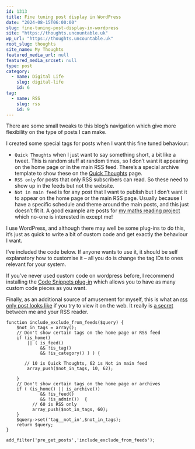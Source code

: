 ```yaml
---
id: 1313
title: Fine tuning post display in WordPress
date: "2024-08-15T06:00:00"
slug: fine-tuning-post-display-in-wordpress
site: "https://thoughts.uncountable.uk"
wp_url: "https://thoughts.uncountable.uk"
root_slug: thoughts
site_name: My Thoughts
featured_media_url: null
featured_media_srcset: null
type: post
category:
  - name: Digital Life
    slug: digital-life
    id: 6
tag:
  - name: RSS
    slug: rss
    id: 9
---
```



<p>There are some small tweaks to this blog&#8217;s navigation which give more flexibility on the type of posts I can make.</p>



<p>I created some special tags for posts when I want this fine tuned behaviour:</p>



<ul class="wp-block-list">
<li><code>Quick Thoughts</code> when I just want to say something short, a bit like a tweet.  This is random stuff at random times, so I don&#8217;t want it appearing on the home page or in the main RSS feed.  There&#8217;s a special archive template to show these on the <a href="https://thoughts.uncountable.uk/topic/quick-thoughts/">Quick Thoughts</a> page.</li>



<li><code>RSS only</code> for posts that only RSS subscribers can read.  So these need to show up in the feeds but not the website.  </li>



<li><code>Not in main feed</code> is for any post that I want to publish  but I don&#8217;t want it to appear on the home page or the main RSS page.  Usually because I have a specific schedule and theme around the main posts, and this just doesn&#8217;t fit it.  A good example are posts for <a href="https://thoughts.uncountable.uk/thoughts-on/princeton-companion-to-mathematics/">my maths reading project</a> which no-one is interested in except me!  </li>
</ul>



<p>I use WordPress, and although there may well be some plug-ins to do this, it&#8217;s just as quick to write a bit of custom code and get exactly the behaviour I want.</p>



<p>I&#8217;ve included the code below. If anyone wants to use it, it should be self explanatory how to customise it &#8211; all you do is change the tag IDs to ones relevant for your system.</p>



<p>If you&#8217;ve never used custom code on wordpress before, I recommend installing the <a href="https://wordpress.org/plugins/code-snippets/">Code Snippets plug-in</a> which allows you to have as many custom code pieces as you want.</p>



<p>Finally, as an additional source of amusement for myself, this is what an <a href="https://thoughts.uncountable.uk/re-my-favourite-feeds/">rss only post looks like</a> if you try to view it on the web.  It really is <a href="https://thoughts.uncountable.uk/topic/rss-only/">a secret</a> between me and your RSS reader. </p>



<pre class="wp-block-code has-small-font-size" style="border-width:1px;border-radius:0px"><code>function include_exclude_from_feeds($query) {
	$not_in_tags = array();
	// Don't show certain tags on the home page or RSS feed
    if (is_home() 
        || ( is_feed() 
             &amp;&amp; !is_tag()  
             &amp;&amp; !is_category() ) ) {
    
       // 10 is Quick Thoughts, 62 is Not in main feed
        array_push($not_in_tags, 10, 62);  
        
    }
	// Don't show certain tags on the home page or archives
	if ( (is_home() || is_archive()) 
             &amp;&amp; !is_feed() 
             &amp;&amp; !is_admin())  {
          // 60 is RSS only
          array_push($not_in_tags, 60); 
    }
    $query-&gt;set('tag__not_in',$not_in_tags);
    return $query;
}

add_filter('pre_get_posts','include_exclude_from_feeds');</code></pre>

